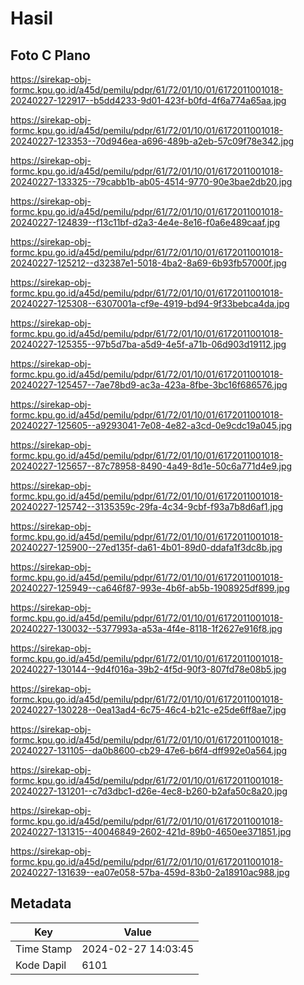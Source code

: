 # Hasil

## Foto C Plano

https://sirekap-obj-formc.kpu.go.id/a45d/pemilu/pdpr/61/72/01/10/01/6172011001018-20240227-122917--b5dd4233-9d01-423f-b0fd-4f6a774a65aa.jpg

https://sirekap-obj-formc.kpu.go.id/a45d/pemilu/pdpr/61/72/01/10/01/6172011001018-20240227-123353--70d946ea-a696-489b-a2eb-57c09f78e342.jpg

https://sirekap-obj-formc.kpu.go.id/a45d/pemilu/pdpr/61/72/01/10/01/6172011001018-20240227-133325--79cabb1b-ab05-4514-9770-90e3bae2db20.jpg

https://sirekap-obj-formc.kpu.go.id/a45d/pemilu/pdpr/61/72/01/10/01/6172011001018-20240227-124839--f13c11bf-d2a3-4e4e-8e16-f0a6e489caaf.jpg

https://sirekap-obj-formc.kpu.go.id/a45d/pemilu/pdpr/61/72/01/10/01/6172011001018-20240227-125212--d32387e1-5018-4ba2-8a69-6b93fb57000f.jpg

https://sirekap-obj-formc.kpu.go.id/a45d/pemilu/pdpr/61/72/01/10/01/6172011001018-20240227-125308--6307001a-cf9e-4919-bd94-9f33bebca4da.jpg

https://sirekap-obj-formc.kpu.go.id/a45d/pemilu/pdpr/61/72/01/10/01/6172011001018-20240227-125355--97b5d7ba-a5d9-4e5f-a71b-06d903d19112.jpg

https://sirekap-obj-formc.kpu.go.id/a45d/pemilu/pdpr/61/72/01/10/01/6172011001018-20240227-125457--7ae78bd9-ac3a-423a-8fbe-3bc16f686576.jpg

https://sirekap-obj-formc.kpu.go.id/a45d/pemilu/pdpr/61/72/01/10/01/6172011001018-20240227-125605--a9293041-7e08-4e82-a3cd-0e9cdc19a045.jpg

https://sirekap-obj-formc.kpu.go.id/a45d/pemilu/pdpr/61/72/01/10/01/6172011001018-20240227-125657--87c78958-8490-4a49-8d1e-50c6a771d4e9.jpg

https://sirekap-obj-formc.kpu.go.id/a45d/pemilu/pdpr/61/72/01/10/01/6172011001018-20240227-125742--3135359c-29fa-4c34-9cbf-f93a7b8d6af1.jpg

https://sirekap-obj-formc.kpu.go.id/a45d/pemilu/pdpr/61/72/01/10/01/6172011001018-20240227-125900--27ed135f-da61-4b01-89d0-ddafa1f3dc8b.jpg

https://sirekap-obj-formc.kpu.go.id/a45d/pemilu/pdpr/61/72/01/10/01/6172011001018-20240227-125949--ca646f87-993e-4b6f-ab5b-1908925df899.jpg

https://sirekap-obj-formc.kpu.go.id/a45d/pemilu/pdpr/61/72/01/10/01/6172011001018-20240227-130032--5377993a-a53a-4f4e-8118-1f2627e916f8.jpg

https://sirekap-obj-formc.kpu.go.id/a45d/pemilu/pdpr/61/72/01/10/01/6172011001018-20240227-130144--9d4f016a-39b2-4f5d-90f3-807fd78e08b5.jpg

https://sirekap-obj-formc.kpu.go.id/a45d/pemilu/pdpr/61/72/01/10/01/6172011001018-20240227-130228--0ea13ad4-6c75-46c4-b21c-e25de6ff8ae7.jpg

https://sirekap-obj-formc.kpu.go.id/a45d/pemilu/pdpr/61/72/01/10/01/6172011001018-20240227-131105--da0b8600-cb29-47e6-b6f4-dff992e0a564.jpg

https://sirekap-obj-formc.kpu.go.id/a45d/pemilu/pdpr/61/72/01/10/01/6172011001018-20240227-131201--c7d3dbc1-d26e-4ec8-b260-b2afa50c8a20.jpg

https://sirekap-obj-formc.kpu.go.id/a45d/pemilu/pdpr/61/72/01/10/01/6172011001018-20240227-131315--40046849-2602-421d-89b0-4650ee371851.jpg

https://sirekap-obj-formc.kpu.go.id/a45d/pemilu/pdpr/61/72/01/10/01/6172011001018-20240227-131639--ea07e058-57ba-459d-83b0-2a18910ac988.jpg


## Metadata

| Key        | Value               |
| ---------- | ------------------- |
| Time Stamp | 2024-02-27 14:03:45 |
| Kode Dapil | 6101                |



